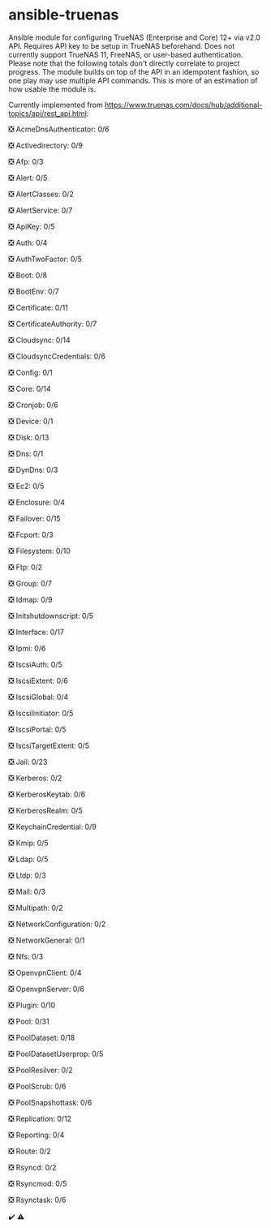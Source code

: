 # ansible-truenas

Ansible module for configuring TrueNAS (Enterprise and Core) 12+ via v2.0 API. Requires API key to be setup in TrueNAS beforehand. Does not currently support TrueNAS 11, FreeNAS, or user-based authentication. Please note that the following totals don't directly correlate to project progress. The module builds on top of the API in an idempotent fashion, so one play may use multiple API commands. This is more of an estimation of how usable the module is.

Currently implemented from https://www.truenas.com/docs/hub/additional-topics/api/rest_api.html:

:negative_squared_cross_mark: AcmeDnsAuthenticator: 0/6

:negative_squared_cross_mark: Activedirectory: 0/9

:negative_squared_cross_mark: Afp: 0/3

:negative_squared_cross_mark: Alert: 0/5

:negative_squared_cross_mark: AlertClasses: 0/2

:negative_squared_cross_mark: AlertService: 0/7

:negative_squared_cross_mark: ApiKey: 0/5

:negative_squared_cross_mark: Auth: 0/4

:negative_squared_cross_mark: AuthTwoFactor: 0/5

:negative_squared_cross_mark: Boot: 0/8

:negative_squared_cross_mark: BootEnv: 0/7

:negative_squared_cross_mark: Certificate: 0/11

:negative_squared_cross_mark: CertificateAuthority: 0/7

:negative_squared_cross_mark: Cloudsync: 0/14

:negative_squared_cross_mark: CloudsyncCredentials: 0/6

:negative_squared_cross_mark: Config: 0/1

:negative_squared_cross_mark: Core: 0/14

:negative_squared_cross_mark: Cronjob: 0/6

:negative_squared_cross_mark: Device: 0/1

:negative_squared_cross_mark: Disk: 0/13

:negative_squared_cross_mark: Dns: 0/1

:negative_squared_cross_mark: DynDns: 0/3

:negative_squared_cross_mark: Ec2: 0/5

:negative_squared_cross_mark: Enclosure: 0/4

:negative_squared_cross_mark: Failover: 0/15

:negative_squared_cross_mark: Fcport: 0/3

:negative_squared_cross_mark: Filesystem: 0/10

:negative_squared_cross_mark: Ftp: 0/2

:negative_squared_cross_mark: Group: 0/7

:negative_squared_cross_mark: Idmap: 0/9

:negative_squared_cross_mark: Initshutdownscript: 0/5

:negative_squared_cross_mark: Interface: 0/17

:negative_squared_cross_mark: Ipmi: 0/6

:negative_squared_cross_mark: IscsiAuth: 0/5

:negative_squared_cross_mark: IscsiExtent: 0/6

:negative_squared_cross_mark: IscsiGlobal: 0/4

:negative_squared_cross_mark: IscsiIinitiator: 0/5

:negative_squared_cross_mark: IscsiPortal: 0/5

:negative_squared_cross_mark: IscsiTargetExtent: 0/5

:negative_squared_cross_mark: Jail: 0/23

:negative_squared_cross_mark: Kerberos: 0/2

:negative_squared_cross_mark: KerberosKeytab: 0/6

:negative_squared_cross_mark: KerberosRealm: 0/5

:negative_squared_cross_mark: KeychainCredential: 0/9

:negative_squared_cross_mark: Kmip: 0/5

:negative_squared_cross_mark: Ldap: 0/5

:negative_squared_cross_mark: Lldp: 0/3

:negative_squared_cross_mark: Mail: 0/3

:negative_squared_cross_mark: Multipath: 0/2

:negative_squared_cross_mark: NetworkConfiguration: 0/2

:negative_squared_cross_mark: NetworkGeneral: 0/1

:negative_squared_cross_mark: Nfs: 0/3

:negative_squared_cross_mark: OpenvpnClient: 0/4

:negative_squared_cross_mark: OpenvpnServer: 0/6

:negative_squared_cross_mark: Plugin: 0/10

:negative_squared_cross_mark: Pool: 0/31

:negative_squared_cross_mark: PoolDataset: 0/18

:negative_squared_cross_mark: PoolDatasetUserprop: 0/5

:negative_squared_cross_mark: PoolResilver: 0/2

:negative_squared_cross_mark: PoolScrub: 0/6

:negative_squared_cross_mark: PoolSnapshottask: 0/6

:negative_squared_cross_mark: Replication: 0/12

:negative_squared_cross_mark: Reporting: 0/4

:negative_squared_cross_mark: Route: 0/2

:negative_squared_cross_mark: Rsyncd: 0/2

:negative_squared_cross_mark: Rsyncmod: 0/5

:negative_squared_cross_mark: Rsynctask: 0/6







:heavy_check_mark: :warning:
